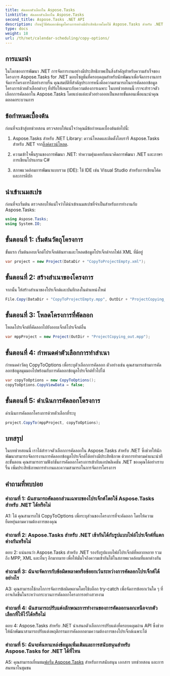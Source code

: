 ```yaml
---
title: คัดลอกตัวเลือกใน Aspose.Tasks
linktitle: คัดลอกตัวเลือกใน Aspose.Tasks
second_title: Aspose.Tasks .NET API
description: เรียนรู้วิธีคัดลอกข้อมูลโครงการอย่างมีประสิทธิภาพโดยใช้ Aspose.Tasks สำหรับ .NET ปรับปรุงแอปพลิเคชัน .NET ของคุณด้วยความสามารถในการจัดการโครงการอันทรงพลัง
type: docs
weight: 18
url: /th/net/calendar-scheduling/copy-options/
---
```

## การแนะนำ

ในโลกของการพัฒนา .NET การจัดการงานอย่างมีประสิทธิภาพเป็นสิ่งสำคัญสำหรับความสำเร็จของโครงการ Aspose.Tasks for .NET มอบโซลูชันที่ครอบคลุมสำหรับนักพัฒนาเพื่อจัดการงานการจัดการโครงการได้อย่างราบรื่น คุณสมบัติที่สำคัญประการหนึ่งคือความสามารถในการคัดลอกข้อมูลโครงการด้วยตัวเลือกต่างๆ ที่ปรับให้เหมาะกับความต้องการเฉพาะ ในบทช่วยสอนนี้ เราจะสำรวจตัวเลือกการคัดลอกใน Aspose.Tasks โดยแบ่งแต่ละตัวอย่างออกเป็นหลายขั้นตอนเพื่อแนะนำคุณตลอดกระบวนการ

## ข้อกำหนดเบื้องต้น

ก่อนที่จะเข้าสู่บทช่วยสอน ตรวจสอบให้แน่ใจว่าคุณมีข้อกำหนดเบื้องต้นต่อไปนี้:

1.  Aspose.Tasks สำหรับ .NET Library: ดาวน์โหลดและติดตั้งไลบรารี Aspose.Tasks สำหรับ .NET จาก[ลิ้งค์ดาวน์โหลด](https://releases.aspose.com/tasks/net/).
   
2. ความเข้าใจพื้นฐานของการพัฒนา .NET: ทำความคุ้นเคยกับแนวคิดการพัฒนา .NET และภาษาการเขียนโปรแกรม C#

3. สภาพแวดล้อมการพัฒนาแบบรวม (IDE): ใช้ IDE เช่น Visual Studio สำหรับการเขียนโค้ดและการดีบัก

## นำเข้าเนมสเปซ

ก่อนที่จะเริ่มต้น ตรวจสอบให้แน่ใจว่าได้นำเข้าเนมสเปซที่จำเป็นสำหรับการทำงานกับ Aspose.Tasks:

```csharp
using Aspose.Tasks;
using System.IO;


```

## ขั้นตอนที่ 1: เริ่มต้นวัตถุโครงการ

ขั้นแรก เริ่มต้นออบเจ็กต์โปรเจ็กต์ต้นทางและโหลดข้อมูลโปรเจ็กต์จากไฟล์ XML ที่มีอยู่

```csharp
var project = new Project(DataDir + "CopyToProjectEmpty.xml");
```

## ขั้นตอนที่ 2: สร้างสำเนาของโครงการ

จากนั้น ให้สร้างสำเนาของโปรเจ็กต์และบันทึกลงในตำแหน่งใหม่

```csharp
File.Copy(DataDir + "CopyToProjectEmpty.mpp", OutDir + "ProjectCopying_out.mpp", true);
```

## ขั้นตอนที่ 3: โหลดโครงการที่คัดลอก

โหลดโปรเจ็กต์ที่คัดลอกไปยังออบเจ็กต์โปรเจ็กต์อื่น

```csharp
var mppProject = new Project(OutDir + "ProjectCopying_out.mpp");
```

## ขั้นตอนที่ 4: กำหนดค่าตัวเลือกการทำสำเนา

กำหนดค่าวัตถุ CopyToOptions เพื่อระบุตัวเลือกการคัดลอก ตัวอย่างเช่น คุณสามารถข้ามการคัดลอกข้อมูลมุมมองไปพร้อมกับการคัดลอกข้อมูลโปรเจ็กต์ทั่วไปได้

```csharp
var copyToOptions = new CopyToOptions();
copyToOptions.CopyViewData = false;
```

## ขั้นตอนที่ 5: ดำเนินการคัดลอกโครงการ

ดำเนินการคัดลอกโครงการด้วยตัวเลือกที่ระบุ

```csharp
project.CopyTo(mppProject, copyToOptions);
```

## บทสรุป

ในบทช่วยสอนนี้ เราได้สำรวจตัวเลือกการคัดลอกใน Aspose.Tasks สำหรับ .NET ซึ่งช่วยให้นักพัฒนาสามารถจัดการงานการคัดลอกข้อมูลโปรเจ็กต์ได้อย่างมีประสิทธิภาพ ด้วยการทำตามคำแนะนำทีละขั้นตอน คุณสามารถรวมฟังก์ชันการคัดลอกโครงการเข้ากับแอปพลิเคชัน .NET ของคุณได้อย่างราบรื่น เพิ่มประสิทธิภาพการทำงานและความสามารถในการจัดการโครงการ

## คำถามที่พบบ่อย

### คำถามที่ 1: ฉันสามารถคัดลอกส่วนเฉพาะของโปรเจ็กต์โดยใช้ Aspose.Tasks สำหรับ .NET ได้หรือไม่

A1: ได้ คุณสามารถใช้ CopyToOptions เพื่อระบุส่วนของโครงการที่จะคัดลอก โดยให้ความยืดหยุ่นตามความต้องการของคุณ

### คำถามที่ 2: Aspose.Tasks สำหรับ .NET เข้ากันได้กับรูปแบบไฟล์โปรเจ็กต์ที่แตกต่างกันหรือไม่

ตอบ 2: แน่นอนว่า Aspose.Tasks สำหรับ .NET รองรับรูปแบบไฟล์โปรเจ็กต์ที่หลากหลาย รวมถึง MPP, XML และอื่นๆ อีกมากมาย เพื่อให้มั่นใจถึงความเข้ากันได้ในสภาพแวดล้อมที่แตกต่างกัน

### คำถามที่ 3: ฉันจะจัดการกับข้อผิดพลาดหรือข้อยกเว้นระหว่างการคัดลอกโปรเจ็กต์ได้อย่างไร

A3: คุณสามารถใช้กลไกการจัดการข้อผิดพลาดโดยใช้บล็อก try-catch เพื่อจัดการข้อยกเว้นใด ๆ ที่อาจเกิดขึ้นในระหว่างกระบวนการคัดลอกโครงการอย่างสวยงาม

### คำถามที่ 4: ฉันสามารถปรับแต่งลักษณะการทำงานของการคัดลอกนอกเหนือจากตัวเลือกที่ให้ไว้ได้หรือไม่

ตอบ 4: Aspose.Tasks สำหรับ .NET นำเสนอตัวเลือกการปรับแต่งที่ครอบคลุมผ่าน API ซึ่งช่วยให้นักพัฒนาสามารถปรับแต่งพฤติกรรมการคัดลอกตามความต้องการของโปรเจ็กต์เฉพาะได้

### คำถามที่ 5: ฉันจะค้นหาแหล่งข้อมูลเพิ่มเติมและการสนับสนุนสำหรับ Aspose.Tasks for .NET ได้ที่ไหน

 A5: คุณสามารถเยี่ยมชม[ฟอรั่ม Aspose.Tasks](https://forum.aspose.com/c/tasks/15) สำหรับการสนับสนุน เอกสาร บทช่วยสอน และการสนทนาในชุมชน